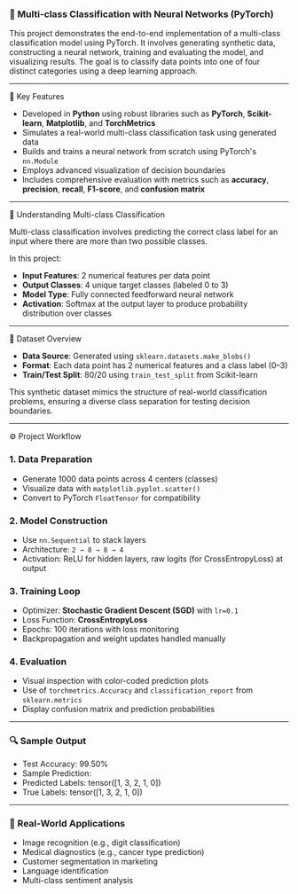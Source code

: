 ### 🎯 Multi-class Classification with Neural Networks (PyTorch)

This project demonstrates the end-to-end implementation of a multi-class classification model using PyTorch. It involves generating synthetic data, constructing a neural network, training and evaluating the model, and visualizing results. The goal is to classify data points into one of four distinct categories using a deep learning approach.

---

📌 Key Features

- Developed in **Python** using robust libraries such as **PyTorch**, **Scikit-learn**, **Matplotlib**, and **TorchMetrics**
- Simulates a real-world multi-class classification task using generated data
- Builds and trains a neural network from scratch using PyTorch's `nn.Module`
- Employs advanced visualization of decision boundaries
- Includes comprehensive evaluation with metrics such as **accuracy**, **precision**, **recall**, **F1-score**, and **confusion matrix**

---

🧠 Understanding Multi-class Classification

Multi-class classification involves predicting the correct class label for an input where there are more than two possible classes.

In this project:

- **Input Features**: 2 numerical features per data point
- **Output Classes**: 4 unique target classes (labeled 0 to 3)
- **Model Type**: Fully connected feedforward neural network
- **Activation**: Softmax at the output layer to produce probability distribution over classes

---

📂 Dataset Overview

- **Data Source**: Generated using `sklearn.datasets.make_blobs()`
- **Format**: Each data point has 2 numerical features and a class label (0–3)
- **Train/Test Split**: 80/20 using `train_test_split` from Scikit-learn

This synthetic dataset mimics the structure of real-world classification problems, ensuring a diverse class separation for testing decision boundaries.

---

⚙️ Project Workflow

### 1. Data Preparation
- Generate 1000 data points across 4 centers (classes)
- Visualize data with `matplotlib.pyplot.scatter()`
- Convert to PyTorch `FloatTensor` for compatibility

### 2. Model Construction
- Use `nn.Sequential` to stack layers
- Architecture: `2 → 8 → 8 → 4`
- Activation: ReLU for hidden layers, raw logits (for CrossEntropyLoss) at output

### 3. Training Loop
- Optimizer: **Stochastic Gradient Descent (SGD)** with `lr=0.1`
- Loss Function: **CrossEntropyLoss**
- Epochs: 100 iterations with loss monitoring
- Backpropagation and weight updates handled manually

### 4. Evaluation
- Visual inspection with color-coded prediction plots
- Use of `torchmetrics.Accuracy` and `classification_report` from `sklearn.metrics`
- Display confusion matrix and prediction probabilities

---

### 🔍 Sample Output
- Test Accuracy: 99.50%
- Sample Prediction:
- Predicted Labels: tensor([1, 3, 2, 1, 0])
- True Labels: tensor([1, 3, 2, 1, 0])

---

### 💼 Real-World Applications

- Image recognition (e.g., digit classification)
- Medical diagnostics (e.g., cancer type prediction)
- Customer segmentation in marketing
- Language identification
- Multi-class sentiment analysis
